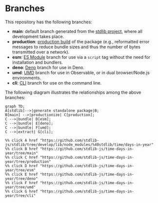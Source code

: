 <!--

@license Apache-2.0

Copyright (c) 2023 The Stdlib Authors.

Licensed under the Apache License, Version 2.0 (the "License");
you may not use this file except in compliance with the License.
You may obtain a copy of the License at

    http://www.apache.org/licenses/LICENSE-2.0

Unless required by applicable law or agreed to in writing, software
distributed under the License is distributed on an "AS IS" BASIS,
WITHOUT WARRANTIES OR CONDITIONS OF ANY KIND, either express or implied.
See the License for the specific language governing permissions and
limitations under the License.

-->

# Branches

This repository has the following branches:

-   **main**: default branch generated from the [stdlib project][stdlib-url], where all development takes place.
-   **production**: [production build][production-url] of the package (e.g., reformatted error messages to reduce bundle sizes and thus the number of bytes transmitted over a network).
-   **esm**: [ES Module][esm-url] branch for use via a `script` tag without the need for installation and bundlers.
-   **deno**: [Deno][deno-url] branch for use in Deno.
-   **umd**: [UMD][umd-url] branch for use in Observable, or in dual browser/Node.js environments.
-   **cli**: [CLI][cli-url] branch for use on the command line.

The following diagram illustrates the relationships among the above branches:

```mermaid
graph TD;
A[stdlib]-->|generate standalone package|B;
B[main] -->|productionize| C[production];
C -->|bundle| D[esm];
C -->|bundle| E[deno];
C -->|bundle| F[umd];
C -->|extract| G[cli];

%% click A href "https://github.com/stdlib-js/stdlib/tree/develop/lib/node_modules/%40stdlib/time/days-in-year"
%% click B href "https://github.com/stdlib-js/time-days-in-year/tree/main"
%% click C href "https://github.com/stdlib-js/time-days-in-year/tree/production"
%% click D href "https://github.com/stdlib-js/time-days-in-year/tree/esm"
%% click E href "https://github.com/stdlib-js/time-days-in-year/tree/deno"
%% click F href "https://github.com/stdlib-js/time-days-in-year/tree/umd"
%% click G href "https://github.com/stdlib-js/time-days-in-year/tree/cli"
```

[stdlib-url]: https://github.com/stdlib-js/stdlib/tree/develop/lib/node_modules/%40stdlib/time/days-in-year
[production-url]: https://github.com/stdlib-js/time-days-in-year/tree/production
[deno-url]: https://github.com/stdlib-js/time-days-in-year/tree/deno
[umd-url]: https://github.com/stdlib-js/time-days-in-year/tree/umd
[esm-url]: https://github.com/stdlib-js/time-days-in-year/tree/esm
[cli-url]: https://github.com/stdlib-js/time-days-in-year/tree/cli